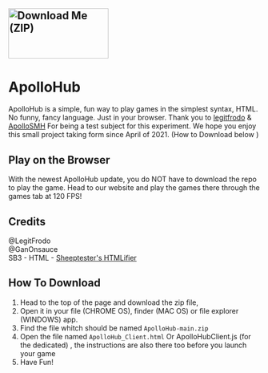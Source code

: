 ## <a href="https://github.com/GanOnsauce/ApolloHub/archive/refs/heads/main.zip"><img src="http://react.rocks/images/converted/downloadbutton.jpg" alt="Download Me (ZIP)" style="width:200px;height:100px;"></a>

# ApolloHub
ApolloHub is a simple, fun way to play games in the simplest syntax, HTML. No funny, fancy language. Just in your browser. Thank you to <a href="https://scratch.mit.edu/users/legitfrodo/">legitfrodo</a> & <a href="https://scratch.mit.edu/users/ApolloSMH/">ApolloSMH</a> For being a test subject for this experiment. We hope you enjoy this small project taking form since April of 2021. (How to Download below ) 

## Play on the Browser
With the newest ApolloHub update, you do NOT have to download the repo to play the game. Head to our website and play the games there through the games tab at 120 FPS! 


## Credits
@LegitFrodo
<br>
@GanOnsauce
<br>
SB3 - HTML - <a href="https://sheeptester.github.io/htmlifier/">Sheeptester's HTMLifier</a>

## How To Download

1. Head to the top of the page and download the zip file,
2.  Open it in your file (CHROME OS), finder (MAC OS) or file explorer (WINDOWS) app.
3.  Find the file whitch should be named `ApolloHub-main.zip`
4.  Open the file named `ApolloHub_Client.html` Or ApolloHubClient.js (for the dedicated) , the instructions are also there too before you launch your game
5.  Have Fun!

